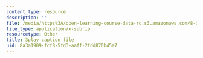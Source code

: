 ```yaml
---
content_type: resource
description: ''
file: /media/https%3A/open-learning-course-data-rc.s3.amazonaws.com/8-03sc-physics-iii-vibrations-and-waves-fall-2016/8a3a1909fcf85fd3aaff2fdd870b45a7_BX4QPdP7fT8.vtt
file_type: application/x-subrip
resourcetype: Other
title: 3play caption file
uid: 8a3a1909-fcf8-5fd3-aaff-2fdd870b45a7
---
```

